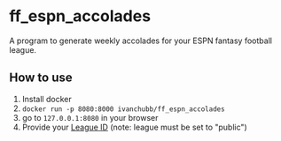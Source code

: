 # ff_espn_accolades

A program to generate weekly accolades for your ESPN fantasy football league.

## How to use

1. Install docker
2. `docker run -p 8080:8000 ivanchubb/ff_espn_accolades`
3. go to `127.0.0.1:8080` in your browser
4. Provide your [League ID](https://support.espn.com/hc/en-us/articles/360045432432-League-ID) (note: league must be set to "public")
